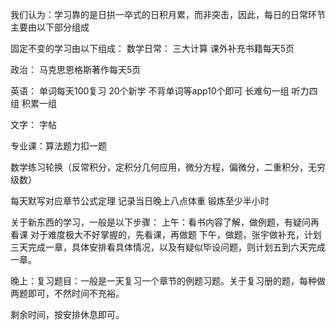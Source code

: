 我们认为：学习靠的是日拱一卒式的日积月累，而非突击，因此，每日的日常环节主要由以下部分组成

固定不变的学习由以下组成：
数学日常：
三大计算
课外补充书籍每天5页


政治：
马克思恩格斯著作每天5页

英语：
单词每天100复习
20个新学
不背单词等app10个即可
长难句一组
听力四组
积累一组

文字：
字帖

专业课：算法题力扣一题

数学练习轮换（反常积分，定积分几何应用，微分方程，偏微分，二重积分，无穷级数）

每天默写对应章节公式定理
记录当日晚上八点体重
锻炼至少半小时

关于新东西的学习，一般是以下步骤：
上午：看书内容了解，做例题，有疑问再看课
对于难度极大不好掌握的，先看课，再做题
下午，做题，张宇做补充，计划三天完成一章，具体安排看具体情况，以及有疑似毕设问题，则计划五到六天完成一章。

晚上：复习题目：一般是一天复习一个章节的例题习题。关于复习册的题，每种做两题即可，不然时间不充裕。

剩余时间，按安排休息即可。



